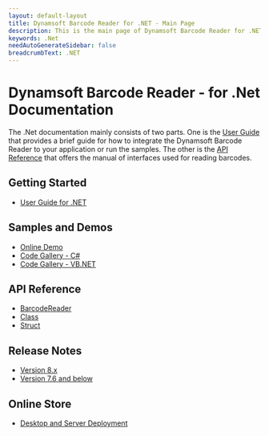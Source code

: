 ```yaml
---
layout: default-layout
title: Dynamsoft Barcode Reader for .NET - Main Page
description: This is the main page of Dynamsoft Barcode Reader for .NET SDK.
keywords: .Net
needAutoGenerateSidebar: false
breadcrumbText: .NET
---
```


# Dynamsoft Barcode Reader - for .Net Documentation

The .Net documentation mainly consists of two parts. One is the [User Guide](#getting-started) that provides a brief guide for how to integrate the Dynamsoft Barcode Reader to your application or run the samples. The other is the [API Reference](#api-reference) that offers the manual of interfaces used for reading barcodes.



## Getting Started
- [User Guide for .NET](user-guide.md)

## Samples and Demos

- <a href="https://demo.dynamsoft.com/DBR/BarcodeReaderDemo.aspx" target="_blank">Online Demo</a>
- <a href="https://www.dynamsoft.com/Downloads/Dynamic-Barcode-Reader-Sample-Download.aspx?Tag=c%23" target="_blank">Code Gallery - C#</a>
- <a href="https://www.dynamsoft.com/Downloads/Dynamic-Barcode-Reader-Sample-Download.aspx?Tag=vb.net#gallery" target="_blank">Code Gallery - VB.NET</a>

## API Reference
- [BarcodeReader](api-reference/#barcodereader-methods)
- [Class](api-reference/#classes)
- [Struct](api-reference/#structs)

## Release Notes
- [Version 8.x](release-notes/dotnet-8.md)
- [Version 7.6 and below](release-notes/dotnet-7.md)

## Online Store
- <a href="https://www.dynamsoft.com/store/dynamsoft-barcode-reader/" target="_blank">Desktop and Server Deployment</a>

